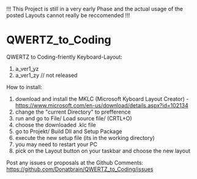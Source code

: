 !!! This Project is still in a very early Phase and the actual usage of the posted Layouts cannot really be reccomended !!!

# QWERTZ_to_Coding
QWERTZ to Coding-friently Keyboard-Layout:

1. a_ver1_yz
2. a_ver1_zy // not released

How to install:

1. download and install the MKLC (Microsoft Kyboard Layout Creator) - https://www.microsoft.com/en-us/download/details.aspx?id=102134
2. change the "current Directory" to prefference
3. run and go to File/ Load source file/ (CRTL+O)
4. choose the downloaded .klc file
5. go to Projekt/ Build Dll and Setup Package
6. execute the new setup file (its in the working directory)
7. you may need to restart your PC
8. pick on the Layout button on your taskbar and choose the new layout

Post any issues or proposals at the Github Comments: https://github.com/Donatbrain/QWERTZ_to_Coding/issues
